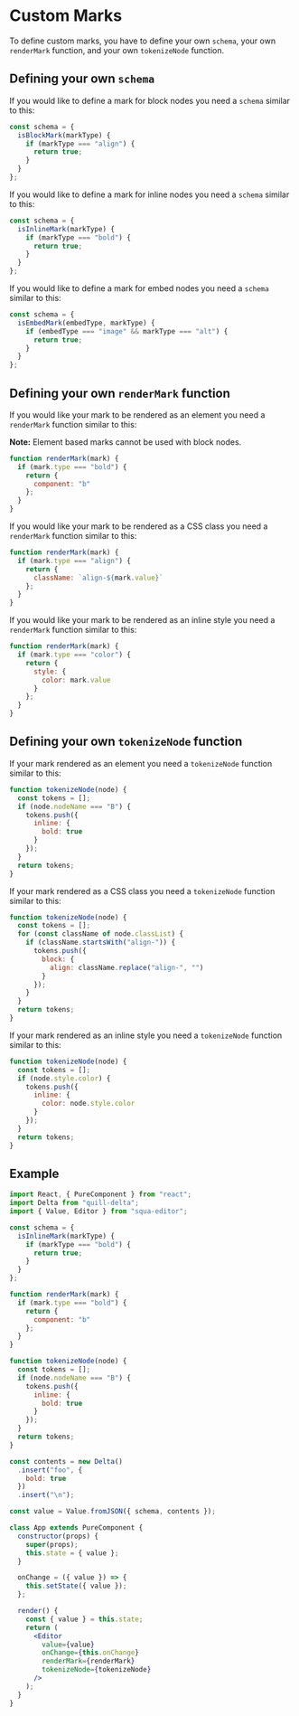 # Custom Marks

To define custom marks, you have to define your own `schema`, your own `renderMark` function, and your own `tokenizeNode` function.

## Defining your own `schema`

If you would like to define a mark for block nodes you need a `schema` similar to this:

```jsx
const schema = {
  isBlockMark(markType) {
    if (markType === "align") {
      return true;
    }
  }
};
```

If you would like to define a mark for inline nodes you need a `schema` similar to this:

```jsx
const schema = {
  isInlineMark(markType) {
    if (markType === "bold") {
      return true;
    }
  }
};
```

If you would like to define a mark for embed nodes you need a `schema` similar to this:

```jsx
const schema = {
  isEmbedMark(embedType, markType) {
    if (embedType === "image" && markType === "alt") {
      return true;
    }
  }
};
```

## Defining your own `renderMark` function

If you would like your mark to be rendered as an element you need a `renderMark` function similar to this:

**Note:** Element based marks cannot be used with block nodes.

```jsx
function renderMark(mark) {
  if (mark.type === "bold") {
    return {
      component: "b"
    };
  }
}
```

If you would like your mark to be rendered as a CSS class you need a `renderMark` function similar to this:

```jsx
function renderMark(mark) {
  if (mark.type === "align") {
    return {
      className: `align-${mark.value}`
    };
  }
}
```

If you would like your mark to be rendered as an inline style you need a `renderMark` function similar to this:

```jsx
function renderMark(mark) {
  if (mark.type === "color") {
    return {
      style: {
        color: mark.value
      }
    };
  }
}
```

## Defining your own `tokenizeNode` function

If your mark rendered as an element you need a `tokenizeNode` function similar to this:

```jsx
function tokenizeNode(node) {
  const tokens = [];
  if (node.nodeName === "B") {
    tokens.push({
      inline: {
        bold: true
      }
    });
  }
  return tokens;
}
```

If your mark rendered as a CSS class you need a `tokenizeNode` function similar to this:

```jsx
function tokenizeNode(node) {
  const tokens = [];
  for (const className of node.classList) {
    if (className.startsWith("align-")) {
      tokens.push({
        block: {
          align: className.replace("align-", "")
        }
      });
    }
  }
  return tokens;
}
```

If your mark rendered as an inline style you need a `tokenizeNode` function similar to this:

```jsx
function tokenizeNode(node) {
  const tokens = [];
  if (node.style.color) {
    tokens.push({
      inline: {
        color: node.style.color
      }
    });
  }
  return tokens;
}
```

## Example

```jsx
import React, { PureComponent } from "react";
import Delta from "quill-delta";
import { Value, Editor } from "squa-editor";

const schema = {
  isInlineMark(markType) {
    if (markType === "bold") {
      return true;
    }
  }
};

function renderMark(mark) {
  if (mark.type === "bold") {
    return {
      component: "b"
    };
  }
}

function tokenizeNode(node) {
  const tokens = [];
  if (node.nodeName === "B") {
    tokens.push({
      inline: {
        bold: true
      }
    });
  }
  return tokens;
}

const contents = new Delta()
  .insert("foo", {
    bold: true
  })
  .insert("\n");

const value = Value.fromJSON({ schema, contents });

class App extends PureComponent {
  constructor(props) {
    super(props);
    this.state = { value };
  }

  onChange = ({ value }) => {
    this.setState({ value });
  };

  render() {
    const { value } = this.state;
    return (
      <Editor
        value={value}
        onChange={this.onChange}
        renderMark={renderMark}
        tokenizeNode={tokenizeNode}
      />
    );
  }
}
```
